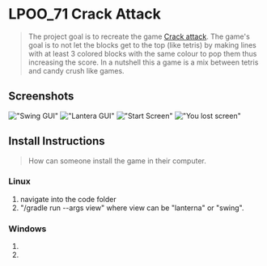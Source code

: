 # LPOO_71 Crack Attack

> The project goal is to recreate the game [Crack attack](http://www.aluminumangel.org/attack/). The game's goal is to not let the blocks get to the top (like tetris) by making lines with at least 3 colored blocks with the same colour to pop them thus increasing the score. In a nutshell this a game is a mix between tetris and candy crush like games.
## Screenshots

<!-- Some screenshots that illustrate the game.-->
!["Swing GUI"](https://i.imgur.com/b4nuHle.png)
!["Lantera GUI"](https://imgur.com/zy7qwwc.png)
!["Start Screen"](https://i.imgur.com/ssIb6TW.png)
!["You lost screen"](https://imgur.com/nOOkoLG.png)


## Install Instructions

> How can someone install the game in their computer.
### Linux
1. navigate into the code folder
2.  "/gradle run --args view" where view can be "lanterna" or "swing".

### Windows
1.
2.

